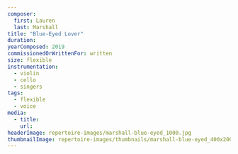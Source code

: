 ```yaml
---
composer:
  first: Lauren
  last: Marshall
title: "Blue-Eyed Lover"
duration:
yearComposed: 2019
commissionedOrWrittenFor: written
size: flexible
instrumentation:
  - violin
  - cello
  - singers
tags:
  - flexible
  - voice
media:
  - title:
    url:
headerImage: repertoire-images/marshall-blue-eyed_1000.jpg
thumbnailImage: repertoire-images/thumbnails/marshall-blue-eyed_400x200.jpg
---
```

